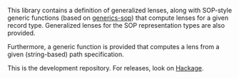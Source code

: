 This library contains a definition of generalized lenses, along with SOP-style
generic functions (based on [generics-sop][1]) that compute lenses for a given
record type. Generalized lenses for the SOP representation types are also
provided.

Furthermore, a generic function is provided that computes a lens from a given
(string-based) path specification.

This is the development repository. For releases, look on [Hackage][2].

[1]: https://github.com/well-typed/generics-sop
[2]: https://hackage.haskell.org/package/lens-sop
